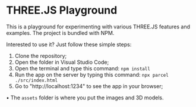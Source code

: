 # THREE.JS Playground

This is a playground for experimenting with various THREE.JS features and examples. The project is bundled with NPM.

Interested to use it? Just follow these simple steps:

1. Clone the repository;
2. Open the folder in Visual Studio Code;
3. Open the terminal and type this command: `npm install`
4. Run the app on the server by typing this command: `npx parcel ./src/index.html`
5. Go to "http://localhost:1234" to see the app in your browser;

• The `assets` folder is where you put the images and 3D models.
